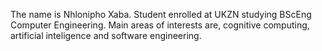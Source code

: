 The name is Nhlonipho Xaba. Student enrolled at UKZN studying BScEng Computer Engineering. Main areas of interests are, cognitive computing, artificial inteligence and software engineering.
